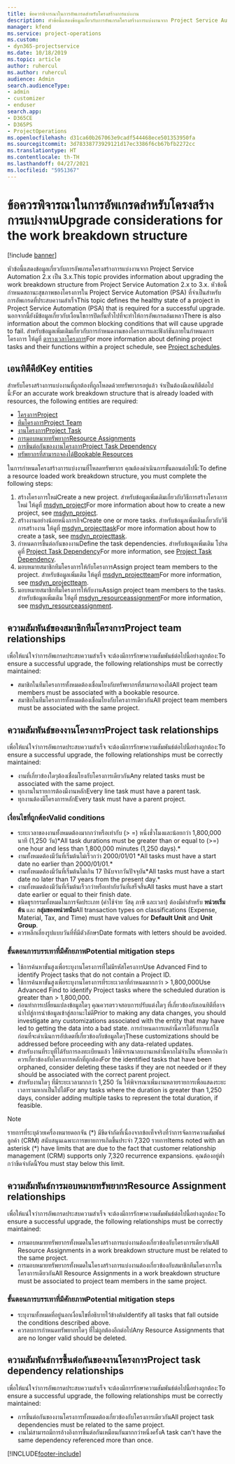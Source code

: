 ```yaml
---
title: ข้อควรพิจารณาในการอัพเกรดสำหรับโครงสร้างการแบ่งงาน
description: หัวข้อนี้แสดงข้อมูลเกี่ยวกับการอัพเกรดโครงสร้างการแบ่งงานจาก Project Service Automation 2.x เป็น 3.x.
manager: kfend
ms.service: project-operations
ms.custom:
- dyn365-projectservice
ms.date: 10/18/2019
ms.topic: article
author: ruhercul
ms.author: ruhercul
audience: Admin
search.audienceType:
- admin
- customizer
- enduser
search.app:
- D365CE
- D365PS
- ProjectOperations
ms.openlocfilehash: d31ca60b267063e9cadf544468ece501353950fa
ms.sourcegitcommit: 3d78338773929121d17ec3386f6cb67bfb2272cc
ms.translationtype: HT
ms.contentlocale: th-TH
ms.lasthandoff: 04/27/2021
ms.locfileid: "5951367"
---
```

# <a name="upgrade-considerations-for-the-work-breakdown-structure"></a><span data-ttu-id="d62d8-103">ข้อควรพิจารณาในการอัพเกรดสำหรับโครงสร้างการแบ่งงาน</span><span class="sxs-lookup"><span data-stu-id="d62d8-103">Upgrade considerations for the work breakdown structure</span></span>

[!include [banner](../includes/psa-now-project-operations.md)]

<span data-ttu-id="d62d8-104">หัวข้อนี้แสดงข้อมูลเกี่ยวกับการอัพเกรดโครงสร้างการแบ่งงานจาก Project Service Automation 2.x เป็น 3.x.</span><span class="sxs-lookup"><span data-stu-id="d62d8-104">This topic provides information about upgrading the work breakdown structure from Project Service Automation 2.x to 3.x.</span></span> <span data-ttu-id="d62d8-105">หัวข้อนี้กำหนดสถานะสุขภาพของโครงการใน Project Service Automation (PSA) ที่จำเป็นสำหรับการอัพเกรดที่ประสบความสำเร็จ</span><span class="sxs-lookup"><span data-stu-id="d62d8-105">This topic defines the healthy state of a project in Project Service Automation (PSA) that is required for a successful upgrade.</span></span> <span data-ttu-id="d62d8-106">นอกจากนี้ยังมีข้อมูลเกี่ยวกับเงื่อนไขการปิดกั้นทั่วไปที่จะทำให้การอัพเกรดล้มเหลว</span><span class="sxs-lookup"><span data-stu-id="d62d8-106">There is also information about the common blocking conditions that will cause upgrade to fail.</span></span> <span data-ttu-id="d62d8-107">สำหรับข้อมูลเพิ่มเติมเกี่ยวกับการกำหนดงานของโครงการและฟังก์ชันภายในกำหนดการโครงการ ให้ดูที่ [ตารางเวลาโครงการ](project-creating.md)</span><span class="sxs-lookup"><span data-stu-id="d62d8-107">For more information about defining project tasks and their functions within a project schedule, see [Project schedules](project-creating.md).</span></span>

## <a name="key-entities"></a><span data-ttu-id="d62d8-108">เอนทิตีคีย์</span><span class="sxs-lookup"><span data-stu-id="d62d8-108">Key entities</span></span>
<span data-ttu-id="d62d8-109">สำหรับโครงสร้างการแบ่งงานที่ถูกต้องที่ถูกโหลดด้วยทรัพยากรอยู่แล้ว จำเป็นต้องมีเอนทิตีต่อไปนี้:</span><span class="sxs-lookup"><span data-stu-id="d62d8-109">For an accurate work breakdown structure that is already loaded with resources, the following entities are required:</span></span>

- [<span data-ttu-id="d62d8-110">โครงการ</span><span class="sxs-lookup"><span data-stu-id="d62d8-110">Project</span></span>](/dynamics365/customerengagement/on-premises/developer/entities/msdyn_project)
- [<span data-ttu-id="d62d8-111">ทีมโครงการ</span><span class="sxs-lookup"><span data-stu-id="d62d8-111">Project Team</span></span>](/dynamics365/customerengagement/on-premises/developer/entities/msdyn_projectteam)
- [<span data-ttu-id="d62d8-112">งานโครงการ</span><span class="sxs-lookup"><span data-stu-id="d62d8-112">Project Task</span></span>](/dynamics365/customerengagement/on-premises/developer/entities/msdyn_projecttask)
- [<span data-ttu-id="d62d8-113">การมอบหมายทรัพยากร</span><span class="sxs-lookup"><span data-stu-id="d62d8-113">Resource Assignments</span></span>](/dynamics365/customerengagement/on-premises/developer/entities/msdyn_resourceassignment)
- [<span data-ttu-id="d62d8-114">การขึ้นต่อกันของงานโครงการ</span><span class="sxs-lookup"><span data-stu-id="d62d8-114">Project Task Dependency</span></span>](/dynamics365/customerengagement/on-premises/developer/entities/msdyn_projecttaskdependency)
- [<span data-ttu-id="d62d8-115">ทรัพยากรที่สามารถจองได้</span><span class="sxs-lookup"><span data-stu-id="d62d8-115">Bookable Resources</span></span>](/dynamics365/customerengagement/on-premises/developer/entities/bookableresource)

<span data-ttu-id="d62d8-116">ในการกำหนดโครงสร้างการแบ่งงานที่โหลดทรัพยากร คุณต้องดำเนินการขั้นตอนต่อไปนี้:</span><span class="sxs-lookup"><span data-stu-id="d62d8-116">To define a resource loaded work breakdown structure, you must complete the following steps:</span></span>

1. <span data-ttu-id="d62d8-117">สร้างโครงการใหม่</span><span class="sxs-lookup"><span data-stu-id="d62d8-117">Create a new project.</span></span> <span data-ttu-id="d62d8-118">สำหรับข้อมูลเพิ่มเติมเกี่ยวกับวิธีการสร้างโครงการใหม่ ให้ดูที่ [msdyn_project](/dynamics365/customerengagement/on-premises/developer/entities/msdyn_project)</span><span class="sxs-lookup"><span data-stu-id="d62d8-118">For more information about how to create a new project, see [msdyn_project](/dynamics365/customerengagement/on-premises/developer/entities/msdyn_project).</span></span>
2. <span data-ttu-id="d62d8-119">สร้างงานอย่างน้อยหนึ่งภารกิจ</span><span class="sxs-lookup"><span data-stu-id="d62d8-119">Create one or more tasks.</span></span> <span data-ttu-id="d62d8-120">สำหรับข้อมูลเพิ่มเติมเกี่ยวกับวิธีการสร้างงาน ให้ดูที่ [msdyn_projecttask](/dynamics365/customerengagement/on-premises/developer/entities/msdyn_projecttask)</span><span class="sxs-lookup"><span data-stu-id="d62d8-120">For more information about how to create a task, see [msdyn_projecttask](/dynamics365/customerengagement/on-premises/developer/entities/msdyn_projecttask).</span></span>
3. <span data-ttu-id="d62d8-121">กำหนดการขึ้นต่อกันของงาน</span><span class="sxs-lookup"><span data-stu-id="d62d8-121">Define the task dependencies.</span></span> <span data-ttu-id="d62d8-122">สำหรับข้อมูลเพิ่มเติม โปรดดูที่ [Project Task Dependency](/dynamics365/customerengagement/on-premises/developer/entities/msdyn_projecttaskdependency)</span><span class="sxs-lookup"><span data-stu-id="d62d8-122">For more information, see [Project Task Dependency](/dynamics365/customerengagement/on-premises/developer/entities/msdyn_projecttaskdependency).</span></span>
4. <span data-ttu-id="d62d8-123">มอบหมายสมาชิกทีมโครงการให้กับโครงการ</span><span class="sxs-lookup"><span data-stu-id="d62d8-123">Assign project team members to the project.</span></span> <span data-ttu-id="d62d8-124">สำหรับข้อมูลเพิ่มเติม ให้ดูที่ [msdyn_projectteam](/dynamics365/customerengagement/on-premises/developer/entities/msdyn_projectteam)</span><span class="sxs-lookup"><span data-stu-id="d62d8-124">For more information, see [msdyn_projectteam](/dynamics365/customerengagement/on-premises/developer/entities/msdyn_projectteam).</span></span>
5. <span data-ttu-id="d62d8-125">มอบหมายสมาชิกทีมโครงการให้กับงาน</span><span class="sxs-lookup"><span data-stu-id="d62d8-125">Assign project team members to the tasks.</span></span> <span data-ttu-id="d62d8-126">สำหรับข้อมูลเพิ่มเติม ให้ดูที่ [msdyn_resourceassignment](/dynamics365/customerengagement/on-premises/developer/entities/msdyn_resourceassignment)</span><span class="sxs-lookup"><span data-stu-id="d62d8-126">For more information, see [msdyn_resourceassignment](/dynamics365/customerengagement/on-premises/developer/entities/msdyn_resourceassignment).</span></span>

## <a name="project-team-relationships"></a><span data-ttu-id="d62d8-127">ความสัมพันธ์ของสมาชิกทีมโครงการ</span><span class="sxs-lookup"><span data-stu-id="d62d8-127">Project team relationships</span></span>

<span data-ttu-id="d62d8-128">เพื่อให้แน่ใจว่าการอัพเกรดประสบความสำเร็จ จะต้องมีการรักษาความสัมพันธ์ต่อไปนี้อย่างถูกต้อง:</span><span class="sxs-lookup"><span data-stu-id="d62d8-128">To ensure a successful upgrade, the following relationships must be correctly maintained:</span></span>
- <span data-ttu-id="d62d8-129">สมาชิกในทีมโครงการทั้งหมดต้องเชื่อมโยงกับทรัพยากรที่สามารถจองได้</span><span class="sxs-lookup"><span data-stu-id="d62d8-129">All project team members must be associated with a bookable resource.</span></span>
- <span data-ttu-id="d62d8-130">สมาชิกในทีมโครงการทั้งหมดต้องเชื่อมโยงกับโครงการเดียวกัน</span><span class="sxs-lookup"><span data-stu-id="d62d8-130">All project team members must be associated with the same project.</span></span> 

## <a name="project-task-relationships"></a><span data-ttu-id="d62d8-131">ความสัมพันธ์ของงานโครงการ</span><span class="sxs-lookup"><span data-stu-id="d62d8-131">Project task relationships</span></span>
<span data-ttu-id="d62d8-132">เพื่อให้แน่ใจว่าการอัพเกรดประสบความสำเร็จ จะต้องมีการรักษาความสัมพันธ์ต่อไปนี้อย่างถูกต้อง:</span><span class="sxs-lookup"><span data-stu-id="d62d8-132">To ensure a successful upgrade, the following relationships must be correctly maintained:</span></span>

- <span data-ttu-id="d62d8-133">งานที่เกี่ยวข้องใดๆต้องเชื่อมโยงกับโครงการเดียวกัน</span><span class="sxs-lookup"><span data-stu-id="d62d8-133">Any related tasks must be associated with the same project.</span></span>
- <span data-ttu-id="d62d8-134">ทุกงานในรายการต้องมีงานหลัก</span><span class="sxs-lookup"><span data-stu-id="d62d8-134">Every line task must have a parent task.</span></span>
- <span data-ttu-id="d62d8-135">ทุกงานต้องมีโครงการหลัก</span><span class="sxs-lookup"><span data-stu-id="d62d8-135">Every task must have a parent project.</span></span>

### <a name="valid-conditions"></a><span data-ttu-id="d62d8-136">เงื่อนไขที่ถูกต้อง</span><span class="sxs-lookup"><span data-stu-id="d62d8-136">Valid conditions</span></span>

- <span data-ttu-id="d62d8-137">ระยะเวลาของงานทั้งหมดต้องมากกว่าหรือเท่ากับ (> =) หนึ่งชั่วโมงและน้อยกว่า 1,800,000 นาที (1,250 วัน)\*</span><span class="sxs-lookup"><span data-stu-id="d62d8-137">All task durations must be greater than or equal to (>=) one hour and less than 1,800,000 minutes (1,250 days).\*</span></span>
- <span data-ttu-id="d62d8-138">งานทั้งหมดต้องมีวันที่เริ่มต้นไม่เร็วกว่า 2000/01/01 \*</span><span class="sxs-lookup"><span data-stu-id="d62d8-138">All tasks must have a start date no earlier than 2000/01/01.\*</span></span>
- <span data-ttu-id="d62d8-139">งานทั้งหมดต้องมีวันที่เริ่มต้นไม่เกิน 17 ปีนับจากวันปัจจุบัน\*</span><span class="sxs-lookup"><span data-stu-id="d62d8-139">All tasks must have a start date no later than 17 years from the present day.\*</span></span>
- <span data-ttu-id="d62d8-140">งานทั้งหมดต้องมีวันที่เริ่มต้นเร็วกว่าหรือเท่ากับวันที่เสร็จสิ้น</span><span class="sxs-lookup"><span data-stu-id="d62d8-140">All tasks must have a start date earlier or equal to their finish date.</span></span>
- <span data-ttu-id="d62d8-141">ชนิดธุรกรรมทั้งหมดในการจัดประเภท (ค่าใช้จ่าย วัสดุ ภาษี และเวลา) ต้องมีค่าสำหรับ **หน่วยเริ่มต้น** และ **กลุ่มของหน่วยนับ**</span><span class="sxs-lookup"><span data-stu-id="d62d8-141">All transaction types on classifications (Expense, Material, Tax, and Time) must have values for **Default Unit** and **Unit Group**.</span></span>
- <span data-ttu-id="d62d8-142">ควรหลีกเลี่ยงรูปแบบวันที่ที่มีตัวอักษร</span><span class="sxs-lookup"><span data-stu-id="d62d8-142">Date formats with letters should be avoided.</span></span>

### <a name="potential-mitigation-steps"></a><span data-ttu-id="d62d8-143">ขั้นตอนการบรรเทาที่มีศักยภาพ</span><span class="sxs-lookup"><span data-stu-id="d62d8-143">Potential mitigation steps</span></span>
- <span data-ttu-id="d62d8-144">ใช้การค้นหาขั้นสูงเพื่อระบุงานโครงการที่ไม่มีรหัสโครงการ</span><span class="sxs-lookup"><span data-stu-id="d62d8-144">Use Advanced Find to identify Project tasks that do not contain a Project ID.</span></span>
- <span data-ttu-id="d62d8-145">ใช้การค้นหาขั้นสูงเพื่อระบุงานโครงการที่ระยะเวลาที่กำหนดมากกว่า > 1,800,000</span><span class="sxs-lookup"><span data-stu-id="d62d8-145">Use Advanced Find to identify Project tasks where the scheduled duration is greater than > 1,800,000.</span></span>
- <span data-ttu-id="d62d8-146">ก่อนทำการเปลี่ยนแปลงข้อมูลใดๆ คุณควรตรวจสอบการปรับแต่งใดๆ ที่เกี่ยวข้องกับเอนทิตีที่อาจนำไปสู่การนำข้อมูลเข้าสู่สถานะไม่ดี</span><span class="sxs-lookup"><span data-stu-id="d62d8-146">Prior to making any data changes, you should investigate any customizations associated with the entity that may have led to getting the data into a bad state.</span></span> <span data-ttu-id="d62d8-147">การกำหนดการเหล่านี้ควรได้รับการแก้ไขก่อนที่จะดำเนินการอัปเดตที่เกี่ยวข้องกับข้อมูลใดๆ</span><span class="sxs-lookup"><span data-stu-id="d62d8-147">These customizations should be addressed before proceeding with any data-related updates.</span></span>
- <span data-ttu-id="d62d8-148">สำหรับงานที่ระบุที่ได้รับการลงทะเบียนแล้ว ให้พิจารณาลบงานเหล่านี้หากไม่จำเป็น หรือหากคิดว่าควรเกี่ยวข้องกับโครงการหลักที่ถูกต้อง</span><span class="sxs-lookup"><span data-stu-id="d62d8-148">For the identified tasks that have been orphaned, consider deleting these tasks if they are not needed or if they should be associated with the correct parent project.</span></span>
- <span data-ttu-id="d62d8-149">สำหรับงานใดๆ ที่มีระยะเวลามากกว่า 1,250 วัน ให้พิจารณาเพิ่มงานหลายรายการเพื่อแสดงระยะเวลารวมหากเป็นไปได้</span><span class="sxs-lookup"><span data-stu-id="d62d8-149">For any tasks where the duration is greater than 1,250 days, consider adding multiple tasks to represent the total duration, if feasible.</span></span>

> [!NOTE]
> <span data-ttu-id="d62d8-150">รายการที่ระบุด้วยเครื่องหมายดอกจัน (\*) มีขีดจำกัดที่เนื่องจากข้อเท็จจริงที่ว่าการจัดการความสัมพันธ์ลูกค้า (CRM) สนับสนุนเฉพาะการขยายการเกิดขึ้นประจำ 7,320 รายการ</span><span class="sxs-lookup"><span data-stu-id="d62d8-150">Items noted with an asterisk (\*) have limits that are due to the fact that customer relationship management (CRM) supports only 7,320 recurrence expansions.</span></span> <span data-ttu-id="d62d8-151">คุณต้องอยู่ต่ำกว่าขีดจำกัดนี้</span><span class="sxs-lookup"><span data-stu-id="d62d8-151">You must stay below this limit.</span></span>

## <a name="resource-assignment-relationships"></a><span data-ttu-id="d62d8-152">ความสัมพันธ์การมอบหมายทรัพยากร</span><span class="sxs-lookup"><span data-stu-id="d62d8-152">Resource Assignment relationships</span></span>
<span data-ttu-id="d62d8-153">เพื่อให้แน่ใจว่าการอัพเกรดประสบความสำเร็จ จะต้องมีการรักษาความสัมพันธ์ต่อไปนี้อย่างถูกต้อง:</span><span class="sxs-lookup"><span data-stu-id="d62d8-153">To ensure a successful upgrade, the following relationships must be correctly maintained:</span></span>

- <span data-ttu-id="d62d8-154">การมอบหมายทรัพยากรทั้งหมดในโครงสร้างการแบ่งงานต้องเกี่ยวข้องกับโครงการเดียวกัน</span><span class="sxs-lookup"><span data-stu-id="d62d8-154">All Resource Assignments in a work breakdown structure must be related to the same project.</span></span>
- <span data-ttu-id="d62d8-155">การมอบหมายทรัพยากรทั้งหมดในโครงสร้างการแบ่งงานต้องเกี่ยวข้องกับสมาชิกทีมโครงการในโครงการเดียวกัน</span><span class="sxs-lookup"><span data-stu-id="d62d8-155">All Resource Assignments in a work breakdown structure must be associated to project team members in the same project.</span></span>

### <a name="potential-mitigation-steps"></a><span data-ttu-id="d62d8-156">ขั้นตอนการบรรเทาที่มีศักยภาพ</span><span class="sxs-lookup"><span data-stu-id="d62d8-156">Potential mitigation steps</span></span>
- <span data-ttu-id="d62d8-157">ระบุงานทั้งหมดที่อยู่นอกเงื่อนไขที่อธิบายไว้ข้างต้น</span><span class="sxs-lookup"><span data-stu-id="d62d8-157">Identify all tasks that fall outside the conditions described above.</span></span>  
- <span data-ttu-id="d62d8-158">ควรลบการกำหนดทรัพยากรใดๆ ที่ไม่ถูกต้องอีกต่อไป</span><span class="sxs-lookup"><span data-stu-id="d62d8-158">Any Resource Assignments that are no longer valid should be deleted.</span></span>

## <a name="project-task-dependency-relationships"></a><span data-ttu-id="d62d8-159">ความสัมพันธ์การขึ้นต่อกันของงานโครงการ</span><span class="sxs-lookup"><span data-stu-id="d62d8-159">Project task dependency relationships</span></span>
<span data-ttu-id="d62d8-160">เพื่อให้แน่ใจว่าการอัพเกรดประสบความสำเร็จ จะต้องมีการรักษาความสัมพันธ์ต่อไปนี้อย่างถูกต้อง:</span><span class="sxs-lookup"><span data-stu-id="d62d8-160">To ensure a successful upgrade, the following relationships must be correctly maintained:</span></span>

- <span data-ttu-id="d62d8-161">การขึ้นต่อกันของงานโครงการทั้งหมดต้องเกี่ยวข้องกับโครงการเดียวกัน</span><span class="sxs-lookup"><span data-stu-id="d62d8-161">All project task dependencies must be related to the same project.</span></span>
- <span data-ttu-id="d62d8-162">งานไม่สามารถมีการอ้างอิงการขึ้นต่อกันเหมือนกันมากกว่าหนึ่งครั้ง</span><span class="sxs-lookup"><span data-stu-id="d62d8-162">A task can't have the same dependency referenced more than once.</span></span>


[!INCLUDE[footer-include](../includes/footer-banner.md)]